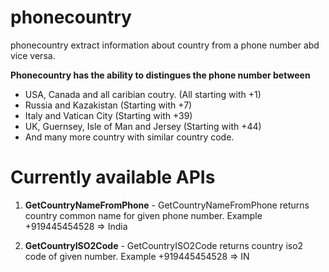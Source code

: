 # phonecountry
phonecountry extract information about country from a phone number abd vice versa.

__Phonecountry has the ability to distingues the phone number between__ 

* USA, Canada and all caribian coutry. (All starting with +1)
* Russia and Kazakistan (Starting with +7)
* Italy and Vatican City (Starting with +39)
* UK, Guernsey, Isle of Man and Jersey (Starting with +44)
* And many more country with similar country code.

# Currently available APIs

1. __GetCountryNameFromPhone__ - GetCountryNameFromPhone returns country common name for given phone number.
Example +919445454528 => India

2. __GetCountryISO2Code__ - GetCountryISO2Code returns country iso2 code of given number. Example +919445454528 => IN
